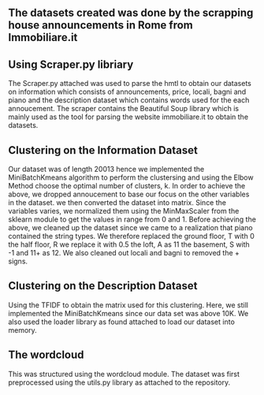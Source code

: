## The datasets created was done by the scrapping house announcements in Rome from Immobiliare.it 

## Using Scraper.py libriary
The Scraper.py attached was used to parse the hmtl to obtain our datasets on information which consists of announcements, price, locali, bagni and piano and the description dataset which contains words used for the each  annoucement. The scraper contains the Beautiful Soup library which is mainly used as the tool for parsing the website immobiliare.it to obtain the datasets.

## Clustering on the Information Dataset 
Our dataset was of length 20013 hence we implemented the MiniBatchKmeans algorithm to perform the clustersing and using the Elbow Method choose the optimal number of clusters, k. 
In order to achieve the above, we dropped annoucement to base our focus on the other variables in the dataset.
we then converted the dataset into matrix. Since the variables varies, we normalized them using the MinMaxScaler from the sklearn module to get the values in range from 0 and 1. 
Before achieving the above, we cleaned up the dataset since we came to a realization that piano contained the string types. We therefore 
replaced the ground floor, T with 0
the half floor, R we replace it with 0.5
the loft, A as 11
the basement, S with -1
and 11+ as 12.
We also cleaned out locali and bagni to removed the + signs.

## Clustering on the Description Dataset
Using the TFIDF to obtain the matrix used for this clustering. Here, we still implemented the MiniBatchKmeans since our data set was above 10K. We also used the loader library as found attached to load our dataset into memory.

## The wordcloud 
This was structured using the wordcloud module. The dataset was first preprocessed using the utils.py library as attached to the repository.


